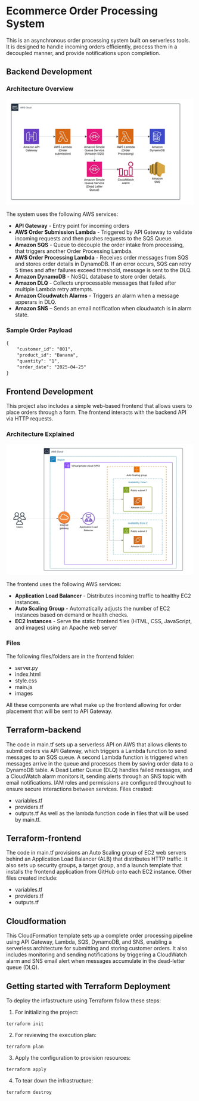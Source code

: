 # Ecommerce Order Processing System
This is an asynchronous order processing system built on serverless tools. It is designed to handle incoming orders efficiently, process them in a decoupled manner, and provide notifications upon completion.

## Backend Development

### Architecture Overview

![Backend Architecture](./architecture/orderprocessingsystem-backend.jpeg)


The system uses the following AWS services:

- **API Gateway** - Entry point for incoming orders
- **AWS Order Submission Lambda** - Triggered by API Gateway to validate incoming requests and then pushes requests to the SQS Queue.
- **Amazon SQS** - Queue to decouple the order intake from processing, that triggers another Order Processing Lambda.
- **AWS Order Processing Lambda** -  Receives order messages from SQS and stores order details in DynamoDB. If an error occurs, SQS can retry 5 times and after failures exceed threshold, message is sent to the DLQ.
- **Amazon DynamoDB** - NoSQL database to store order details.
- **Amazon DLQ** - Collects unprocessable messages that failed after multiple Lambda retry attempts.
- **Amazon Cloudwatch Alarms** - Triggers an alarm when a message apperars in DLQ. 
- **Amazon SNS** – Sends an email notification when cloudwatch is in alarm state.

### Sample Order Payload
```
{
    "customer_id": "001",
    "product_id": "Banana",
    "quantity": "1",
    "order_date": "2025-04-25"
}
``` 

## Frontend Development
This project also includes a simple web-based frontend that allows users to place orders through a form. The frontend interacts with the backend API via HTTP requests.

### Architecture Explained

![Frontend Architecture](./architecture/orderprocessingsystem-frontend.jpeg)

The frontend uses the following AWS services:
- **Application Load Balancer** -  Distributes incoming traffic to healthy EC2 instances.
- **Auto Scaling Group** - Automatically adjusts the number of EC2 instances based on demand or health checks.
- **EC2 Instances** - Serve the static frontend files (HTML, CSS, JavaScript, and images) using an Apache web server


### Files 
The following files/folders are in the frontend folder:

- server.py
- index.html
- style.css
- main.js
- images

All these components are what make up the frontend allowing for order placement that will be sent to API Gateway.


## Terraform-backend
The code in main.tf sets up a serverless API on AWS that allows clients to submit orders via API Gateway, which triggers a Lambda function to send messages to an SQS queue. A second Lambda function is triggered when messages arrive in the queue and processes them by saving order data to a DynamoDB table. A Dead Letter Queue (DLQ) handles failed messages, and a CloudWatch alarm monitors it, sending alerts through an SNS topic with email notifications. IAM roles and permissions are configured throughout to ensure secure interactions between services. 
Files created:
- variables.tf
- providers.tf
- outputs.tf 
As well as the lambda function code in files that will be used by main.tf.

## Terraform-frontend
The code in main.tf provisions an Auto Scaling group of EC2 web servers behind an Application Load Balancer (ALB) that distributes HTTP traffic. It also sets up security groups, a target group, and a launch template that installs the frontend application from GitHub onto each EC2 instance.
Other files created include:
- variables.tf
- providers.tf
- outputs.tf 


## Cloudformation
This CloudFormation template sets up a complete order processing pipeline using API Gateway, Lambda, SQS, DynamoDB, and SNS, enabling a serverless architecture for submitting and storing customer orders. It also includes monitoring and sending notifications by triggering a CloudWatch alarm and SNS email alert when messages accumulate in the dead-letter queue (DLQ).


## Getting started with Terraform Deployment 
To deploy the infastructure using Terraform follow these steps: 

1) For initializing the project:
```
terraform init 
```

2) For reviewing the execution plan:
```
terraform plan
```

3) Apply the configuration to provision resources:
```
terraform apply
```

4) To tear down the infrastructure: 
```
terraform destroy
```